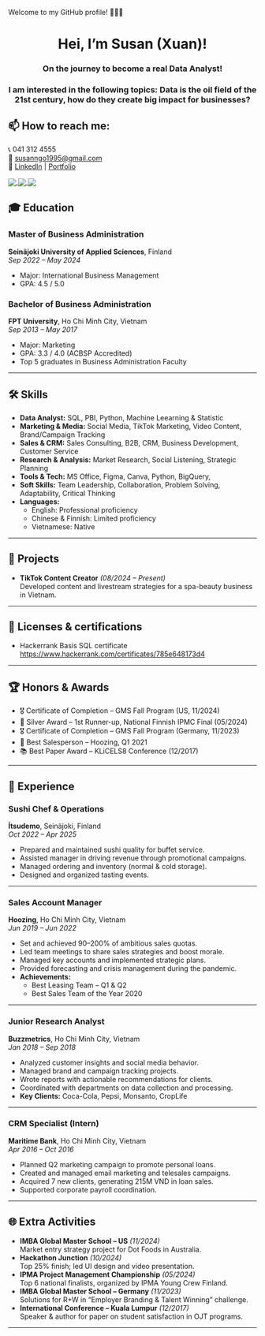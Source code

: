 Welcome to my GitHub profile! 👋👋👋

<h1 align="center"> Hei, I’m Susan (Xuan)! </h1>
<h3 align="center"> On the journey to become a real Data Analyst! </h3>
<h3 align="center"> I am interested in the following topics: Data is the oil field of the 21st century, how do they create big impact for businesses? </h3>

## 📫 How to reach me: 
📞 041 312 4555  
📧 susanngo1995@gmail.com  
🔗 [LinkedIn](https://www.linkedin.com/in/susan95/) | [Portfolio](https://xuanho.notion.site/Hei-I-m-Susan-Xuan-15d4eaed5dbe802c8d5ddb35dbc4ba8b)

 
<a href="https://github.com/hothanhxuan/SQL-Data-Questions/tree/main/"> 
<img align="center" src="https://github-readme-stats.vercel.app/api/pin/?username=hothanhxuan&repo=SQL-Data-Questions&theme=radical" />
</a>

<a href="https://github.com/hothanhxuan/ProjectMilestone-Ecommerce-BigQuery/">
  <!-- Change the `github-readme-stats.vercel.app` to `github-readme-stats.vercel.app`  -->
  <img align="center" src="https://github-readme-stats.vercel.app/api/pin/?username=hothanhxuan&repo=ProjectMilestone-Ecommerce-BigQuery&theme=merko" />
</a>  

<a href="https://github.com/hothanhxuan/HR-and-Market-Expansion-Analysis/" >
  <!-- Change the `github-readme-stats.vercel.app` to `github-readme-stats.vercel.app`  -->
  <img align="center" src="https://github-readme-stats.vercel.app/api/pin/?username=hothanhxuan&repo=HR-and-Market-Expansion-Analysis&theme=gruvbox" />
</a>  

## 🎓 Education

### **Master of Business Administration**  
**Seinäjoki University of Applied Sciences**, Finland  
*Sep 2022 – May 2024*  
- Major: International Business Management  
- GPA: 4.5 / 5.0  

### **Bachelor of Business Administration**  
**FPT University**, Ho Chi Minh City, Vietnam  
*Sep 2013 – May 2017*  
- Major: Marketing  
- GPA: 3.3 / 4.0 (ACBSP Accredited)  
- Top 5 graduates in Business Administration Faculty

---

## 🛠 Skills

- **Data Analyst:** SQL, PBI, Python, Machine Leearning & Statistic  
- **Marketing & Media:** Social Media, TikTok Marketing, Video Content, Brand/Campaign Tracking  
- **Sales & CRM:** Sales Consulting, B2B, CRM, Business Development, Customer Service  
- **Research & Analysis:** Market Research, Social Listening, Strategic Planning  
- **Tools & Tech:** MS Office, Figma, Canva, Python, BigQuery,  
- **Soft Skills:** Team Leadership, Collaboration, Problem Solving, Adaptability, Critical Thinking  
- **Languages:**  
  - English: Professional proficiency  
  - Chinese & Finnish: Limited proficiency  
  - Vietnamese: Native
---

## 📌 Projects

- **TikTok Content Creator** *(08/2024 – Present)*  
  Developed content and livestream strategies for a spa-beauty business in Vietnam.

---

## 🎯 Licenses & certifications

- Hackerrank Basis SQL certificate
  https://www.hackerrank.com/certificates/785e648173d4 

---

## 🏆 Honors & Awards

- 🎖 Certificate of Completion – GMS Fall Program (US, 11/2024)  
- 🥈 Silver Award – 1st Runner-up, National Finnish IPMC Final (05/2024)  
- 🎖 Certificate of Completion – GMS Fall Program (Germany, 11/2023)  
- 🏅 Best Salesperson – Hoozing, Q1 2021  
- 📚 Best Paper Award – KLiCELS8 Conference (12/2017)  

---

## 💼 Experience

### **Sushi Chef & Operations**  
**Ítsudemo**, Seinäjoki, Finland  
*Oct 2022 – Apr 2025*  
- Prepared and maintained sushi quality for buffet service.  
- Assisted manager in driving revenue through promotional campaigns.  
- Managed ordering and inventory (normal & cold storage).  
- Designed and organized tasting events.

---

### **Sales Account Manager**  
**Hoozing**, Ho Chi Minh City, Vietnam  
*Jun 2019 – Jun 2022*  
- Set and achieved 90–200% of ambitious sales quotas.  
- Led team meetings to share sales strategies and boost morale.  
- Managed key accounts and implemented strategic plans.  
- Provided forecasting and crisis management during the pandemic.  
- **Achievements:**  
  - Best Leasing Team – Q1 & Q2  
  - Best Sales Team of the Year 2020

---

### **Junior Research Analyst**  
**Buzzmetrics**, Ho Chi Minh City, Vietnam  
*Jan 2018 – Sep 2018*  
- Analyzed customer insights and social media behavior.  
- Managed brand and campaign tracking projects.  
- Wrote reports with actionable recommendations for clients.  
- Coordinated with departments on data collection and processing.  
- **Key Clients:** Coca-Cola, Pepsi, Monsanto, CropLife

---

### **CRM Specialist (Intern)**  
**Maritime Bank**, Ho Chi Minh City, Vietnam  
*Apr 2016 – Oct 2016*  
- Planned Q2 marketing campaign to promote personal loans.  
- Created and managed email marketing and telesales campaigns.  
- Acquired 7 new clients, generating 215M VND in loan sales.  
- Supported corporate payroll coordination.

---

## 🌐 Extra Activities

- **IMBA Global Master School – US** *(11/2024)*  
  Market entry strategy project for Dot Foods in Australia.  
- **Hackathon Junction** *(10/2024)*  
  Top 25% finish; led UI design and video presentation.  
- **IPMA Project Management Championship** *(05/2024)*  
  Top 6 national finalists, organized by IPMA Young Crew Finland.  
- **IMBA Global Master School – Germany** *(11/2023)*  
  Solutions for R+W in “Employer Branding & Talent Winning” challenge.  
- **International Conference – Kuala Lumpur** *(12/2017)*  
  Speaker & author for paper on student satisfaction in OJT programs.

---
